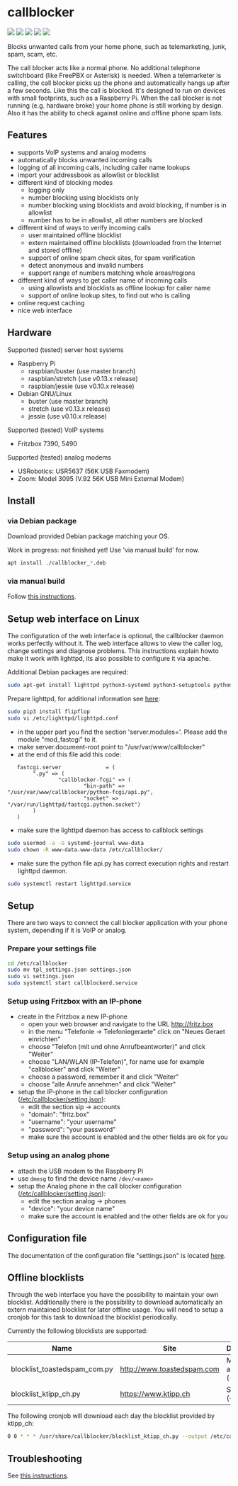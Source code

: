 # callblocker

![](https://github.com/pamapa/callblocker/workflows/Test/badge.svg)
![](https://github.com/pamapa/callblocker/workflows/Frontend/badge.svg)
![](https://github.com/pamapa/callblocker/workflows/Debian/badge.svg)
![](https://github.com/pamapa/callblocker/workflows/Raspbian/badge.svg)
![](https://github.com/pamapa/callblocker/workflows/Ubuntu/badge.svg)

Blocks unwanted calls from your home phone, such as telemarketing, junk, spam, scam, etc.

The call blocker acts like a normal phone. No additional telephone switchboard (like FreePBX or Asterisk) is needed. When a telemarketer is calling, the call blocker picks up the phone and automatically hangs up after a few seconds. Like this the call is blocked. It's designed to run on devices with small footprints, such as a Raspberry Pi. When the call blocker is not running (e.g. hardware broke) your home phone is still working by design. Also it has the ability to check against online and offline phone spam lists.


## Features
- supports VoIP systems and analog modems
- automatically blocks unwanted incoming calls
- logging of all incoming calls, including caller name lookups
- import your addressbook as allowlist or blocklist
- different kind of blocking modes
  - logging only
  - number blocking using blocklists only
  - number blocking using blocklists and avoid blocking, if number is in allowlist
  - number has to be in allowlist, all other numbers are blocked
- different kind of ways to verify incoming calls
  - user maintained offline blocklist
  - extern maintained offline blocklists (downloaded from the Internet and stored offline)
  - support of online spam check sites, for spam verification
  - detect anonymous and invalid numbers
  - support range of numbers matching whole areas/regions
- different kind of ways to get caller name of incoming calls
  - using allowlists and blocklists as offline lookup for caller name
  - support of online lookup sites, to find out who is calling
- online request caching
- nice web interface


## Hardware
Supported (tested) server host systems
- Raspberry Pi
  - raspbian/buster (use master branch)
  - raspbian/stretch (use v0.13.x release)
  - raspbian/jessie (use v0.10.x release)
- Debian GNU/Linux
  - buster (use master branch)
  - stretch (use v0.13.x release)
  - jessie (use v0.10.x release)

Supported (tested) VoIP systems
- Fritzbox 7390, 5490

Supported (tested) analog modems
- USRobotics: USR5637 (56K USB Faxmodem)
- Zoom: Model 3095 (V.92 56K USB Mini External Modem)


## Install

### via Debian package
Download provided Debian package matching your OS.

Work in progress: not finished yet! Use 'via manual build' for now.

```bash
apt install ./callblocker_*.deb
```

### via manual build
Follow [this instructions](/docs/development.md).


## <a name="webInterface"></a> Setup web interface on Linux
The configuration of the web interface is optional, the callblocker daemon works perfectly without it.
The web interface allows to view the caller log, change settings and diagnose problems. This instructions
explain howto make it work with lighttpd, its also possible to configure it via apache.

Additional Debian packages are required:
```bash
sudo apt-get install lighttpd python3-systemd python3-setuptools python3-wheel
```

Prepare lighttpd, for additional information
see [here](http://redmine.lighttpd.net/projects/lighttpd/wiki/Docs_ModFastCGI):
```bash
sudo pip3 install flipflop
sudo vi /etc/lighttpd/lighttpd.conf
```
- in the upper part you find the section 'server.modules='. Please add the module "mod_fastcgi" to it.
- make server.document-root point to "/usr/var/www/callblocker"
- at the end of this file add this code:
```section
   fastcgi.server              = (
        ".py" => (
                "callblocker-fcgi" => (
                        "bin-path" => "/usr/var/www/callblocker/python-fcgi/api.py",
                        "socket" => "/var/run/lighttpd/fastcgi.python.socket")
        )
   )
```
- make sure the lighttpd daemon has access to callblock settings
```bash
sudo usermod -a -G systemd-journal www-data
sudo chown -R www-data.www-data /etc/callblocker/
```
- make sure the python file api.py has correct execution rights and restart lighttpd daemon.
```bash
sudo systemctl restart lighttpd.service
```


## Setup
There are two ways to connect the call blocker application with your phone system, depending if it is VoIP or analog. 

### Prepare your settings file
```bash
cd /etc/callblocker
sudo mv tpl_settings.json settings.json
sudo vi settings.json
sudo systemctl start callblockerd.service
```

### Setup using Fritzbox with an IP-phone
- create in the Fritzbox a new IP-phone
  - open your web browser and navigate to the URL http://fritz.box
  - in the menu "Telefonie -> Telefoniegeraete" click on "Neues Geraet einrichten"
  - choose "Telefon (mit und ohne Anrufbeantworter)" and click "Weiter"
  - choose "LAN/WLAN (IP-Telefon)", for name use for example "callblocker" and click "Weiter"
  - choose a password, remember it and click "Weiter"
  - choose "alle Anrufe annehmen" and click "Weiter"
- setup the IP-phone in the call blocker configuration ([/etc/callblocker/setting.json](/etc/callblocker/README.md)):
  - edit the section sip -> accounts
  - "domain":   "fritz.box"
  - "username": "your username"
  - "password": "your password"
  - make sure the account is enabled and the other fields are ok for you


### Setup using an analog phone
- attach the USB modem to the Raspberry Pi
- use `dmesg` to find the device name `/dev/<name>`
- setup the Analog phone in the call blocker configuration ([/etc/callblocker/setting.json](/etc/callblocker/README.md)):
  - edit the section analog -> phones
  - "device": "your device name"
  - make sure the account is enabled and the other fields are ok for you


## Configuration file
The documentation of the configuration file "settings.json" is located [here](/etc/callblocker/README.md).


## Offline blocklists
Through the web interface you have the possibility to maintain your own blocklist. Additionally there is the
possibility to download automatically an extern maintained blocklist for later offline usage. You will need to
setup a cronjob for this task to download the blocklist periodically.

Currently the following blocklists are supported:

Name                         | Site                       | Description
----                         | ----                       | -----------
blocklist_toastedspam_com.py | http://www.toastedspam.com | Mostly USA and Canada (+1)
blocklist_ktipp_ch.py        | https://www.ktipp.ch       | Switzerland (+41)

The following cronjob will download each day the blocklist provided by ktipp_ch:
```bash
0 0 * * * /usr/share/callblocker/blocklist_ktipp_ch.py --output /etc/callblocker/blocklists/ >/dev/null 2>&1
```


## Troubleshooting
See [this instructions](/docs/troubleshooting.md).

